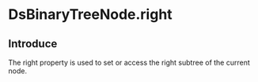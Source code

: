 # DsBinaryTreeNode.right

## Introduce

The right property is used to set or access the right subtree of the current node.
